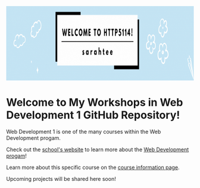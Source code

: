 <img src="5114banner.gif" alt="decorative profile banner" height=200>

<h1>Welcome to My Workshops in Web Development 1 GitHub Repository!</h1>
<p>Web Development 1 is one of the many courses within the Web Development progam.</p>
<p>Check out the <a href="https://humber.ca/">school's website</a> to learn more about the <a href="https://mediaarts.humber.ca/programs/web-development.html">Web Development progam</a>!</p>
<p>Learn more about this specific course on the <a href="https://www.humber.ca/course.html?code=HTTP%205114">course information page</a>.</p>
<p>Upcoming projects will be shared here soon!</p>
